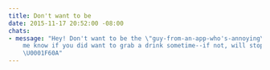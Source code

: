 ```yaml
---
title: Don't want to be
date: 2015-11-17 20:52:00 -08:00
chats:
- message: "Hey! Don't want to be the \"guy-from-an-app-who's-annoying\" person. Let
    me know if you did want to grab a drink sometime--if not, will stop buggin ya
    \U0001F60A"
---
```


